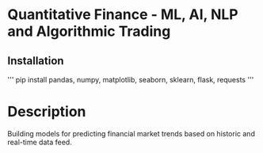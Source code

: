 # Quantitative Finance - ML, AI, NLP and Algorithmic Trading

## Installation

'''
pip install pandas, numpy, matplotlib, seaborn, sklearn, flask, requests
'''


# Description

Building models for predicting financial market trends based on historic and real-time data feed. 
